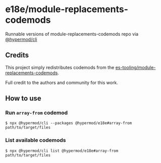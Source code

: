 # e18e/module-replacements-codemods
Runnable versions of module-replacements-codemods repo via [@hypermod/cli](https://www.hypermod.io/docs/tools/cli)

## Credits
This project simply redistributes codemods from the [es-tooling/module-replacements-codemods](https://github.com/es-tooling/module-replacements-codemods).

Full credit to the authors and community for this work.

## How to use 

### Run `array-from` codemod

```
$ npx @hypermod/cli --packages @hypermod/e18e#array-from path/to/target/files
```

### List available codemods

```
$ npx @hypermod/cli list @hypermod/e18e#array-from path/to/target/files
```


